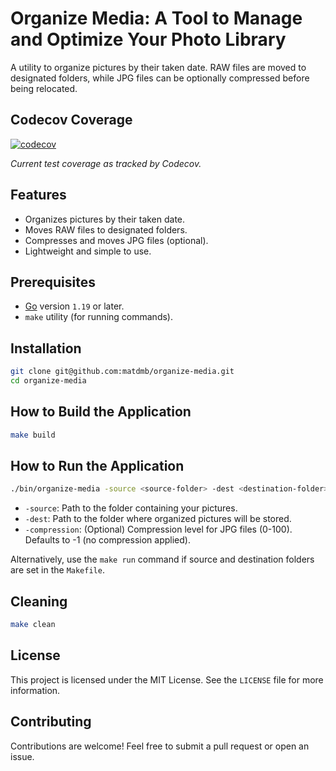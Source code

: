 
# Organize Media: A Tool to Manage and Optimize Your Photo Library

A utility to organize pictures by their taken date. RAW files are moved to designated folders, while JPG files can be optionally compressed before being relocated.

## Codecov Coverage
[![codecov](https://codecov.io/gh/matdmb/organize_pictures/branch/main/graph/badge.svg?token=4UZGB2L9LB)](https://codecov.io/gh/matdmb/organize_pictures)

_Current test coverage as tracked by Codecov._

## Features
- Organizes pictures by their taken date.
- Moves RAW files to designated folders.
- Compresses and moves JPG files (optional).
- Lightweight and simple to use.

## Prerequisites
- [Go](https://go.dev/) version `1.19` or later.
- `make` utility (for running commands).

## Installation

```bash
git clone git@github.com:matdmb/organize-media.git
cd organize-media
```

## How to Build the Application

```bash
make build
```

## How to Run the Application

```bash
./bin/organize-media -source <source-folder> -dest <destination-folder> [-compression <compression_level>]
```

- `-source`: Path to the folder containing your pictures.
- `-dest`: Path to the folder where organized pictures will be stored.
- `-compression`: (Optional) Compression level for JPG files (0-100). Defaults to -1 (no compression applied).

Alternatively, use the `make run` command if source and destination folders are set in the `Makefile`.

## Cleaning

```bash
make clean
```

## License
This project is licensed under the MIT License. See the `LICENSE` file for more information.

## Contributing
Contributions are welcome! Feel free to submit a pull request or open an issue.
